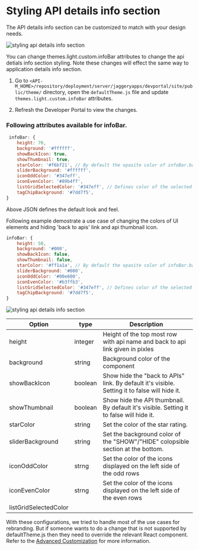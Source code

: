 # Styling API details info section

The API details info section can be customized to match with your design needs.

 ![styling api details info section](../../../../assets/img/Learn/styling-api-details-info-section1.png) 

You can change themes.light.custom.infoBar attributes to change the api detials info section styling. Note these changes will effect the same way to application details info section.

1. Go to  `<API-M_HOME>/repository/deployment/server/jaggeryapps/devportal/site/public/theme/` directory, open the `defaultTheme.js` file and update `themes.light.custom.infoBar` attributes.

2. Refresh the Developer Portal to view the changes.

### Following attributes available for infoBar.

```js
 infoBar: {
    height: 70,
    background: '#ffffff',
    showBackIcon: true,
    showThumbnail: true,
    starColor: '#f6bf21', // By default the opasite color of infoBar.background is derived. From here you can override it.
    sliderBackground: '#ffffff',
    iconOddColor: '#347eff',
    iconEvenColor: '#89b4ff',
    listGridSelectedColor: '#347eff', // Defines color of the selected icon ( grid/ list ) view of the api listing page
    tagChipBackground: '#7dd7f5',
}
```

Above JSON defines the default look and feel.

Following example demostrate a use case of changing the colors of UI elements and hiding 'back to apis' link and api thumbnail icon.

```js
infoBar: {
    height: 50,
    background: '#000',
    showBackIcon: false,
    showThumbnail: false,
    starColor: '#ff1a1a', // By default the opasite color of infoBar.background is derived. From here you can override it.
    sliderBackground: '#000',
    iconOddColor: '#00e600',
    iconEvenColor: '#b3ffb3',
    listGridSelectedColor: '#347eff', // Defines color of the selected icon ( grid/ list ) view of the api listing page
    tagChipBackground: '#7dd7f5',
}
```

 ![styling api details info section](../../../../assets/img/Learn/styling-api-details-info-section2.png)


| Option | type | Description |
| ------ | -- | ----------- |
| height | integer | Height of the top most row with api name and back to api link given in pixles |
| background | string | Background color of the component |
| showBackIcon | boolean | Show hide the "back to APIs" link. By default it's visible. Setting it to false will hide it. |
| showThumbnail | boolean | Show hide the API thumbnail. By default it's visible. Setting it to false will hide it. | 
| starColor | string | Set the color of the star rating. |
| sliderBackground | string | Set the background color of the "SHOW"/"HIDE" colopsible section at the bottom. |
| iconOddColor | strng | Set the color of the icons displayed on the left side of the  odd rows |
| iconEvenColor | strng | Set the color of the icons displayed on the left side of the  even rows |
| listGridSelectedColor | 


With these configurations, we tried to handle most of the use cases for rebranding. But if someone wants to do a change that is not supported by defaultTheme.js then they need to override the relevant React component. Refer to the [Advanced Customization](advanced-customization.md) for more information.



